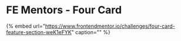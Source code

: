 # FE Mentors - Four Card

{% embed url="https://www.frontendmentor.io/challenges/four-card-feature-section-weK1eFYK" caption="" %}

